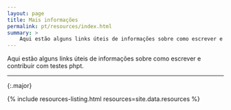 ```yaml
---
layout: page
title: Mais informações
permalink: pt/resources/index.html
summary: >
    Aqui estão alguns links úteis de informações sobre como escrever e contribuir com testes phpt.
---
```


Aqui estão alguns links úteis de informações sobre como escrever e contribuir com testes phpt.

---
{:.major}

<!--
STOP! Do not edit this file to add resources to it!

Find the YAML file for the list of resources at `docs/_data/resources.yml` and
add resource information to the list there.
-->

{% include resources-listing.html resources=site.data.resources %}